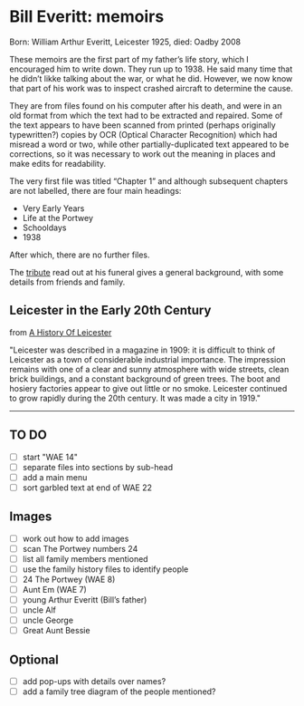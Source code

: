 # Bill Everitt: memoirs

Born: William Arthur Everitt, Leicester 1925, died: Oadby 2008

These memoirs are the first part of my father’s life story, which I encouraged him to write down. They run up to 1938. He said many time that he didn’t likke talking about the war, or what he did. However, we now know that part of his work was to inspect crashed aircraft to determine the cause.

They are from files found on his computer after his death, and were in an old format from which the text had to be extracted and repaired. Some of the text appears to have been scanned from printed (perhaps originally typewritten?) copies by OCR (Optical Character Recognition) which had misread a word or two, while other partially-duplicated text appeared to be corrections, so it was necessary to work out the meaning in places and make edits for readability.

The very first file was titled “Chapter 1” and although subsequent chapters are not labelled, there are four main headings:

- Very Early Years
- Life at the Portwey
- Schooldays
- 1938

After which, there are no further files.

The [tribute](tribute.md) read out at his funeral gives a general background, with some details from friends and family.

## Leicester in the Early 20th Century

from [A History Of Leicester](https://localhistories.org/a-history-of-leicester/)

"Leicester was described in a magazine in 1909: it is difficult to think of Leicester as a town of considerable industrial importance. The impression remains with one of a clear and sunny atmosphere with wide streets, clean brick buildings, and a constant background of green trees. The boot and hosiery factories appear to give out little or no smoke. Leicester continued to grow rapidly during the 20th century. It was made a city in 1919."

---

## TO DO

- [ ] start "WAE 14"
- [ ] separate files into sections by sub-head
- [ ] add a main menu
- [ ] sort garbled text at end of WAE 22

## Images

- [ ] work out how to add images
- [ ] scan The Portwey numbers 24
- [ ] list all family members mentioned
- [ ] use the family history files to identify people
- [ ] 24 The Portwey (WAE 8)
- [ ] Aunt Em (WAE 7)
- [ ] young Arthur Everitt (Bill’s father)
- [ ] uncle Alf
- [ ] uncle George
- [ ] Great Aunt Bessie

## Optional

- [ ] add pop-ups with details over names?
- [ ] add a family tree diagram of the people mentioned?
